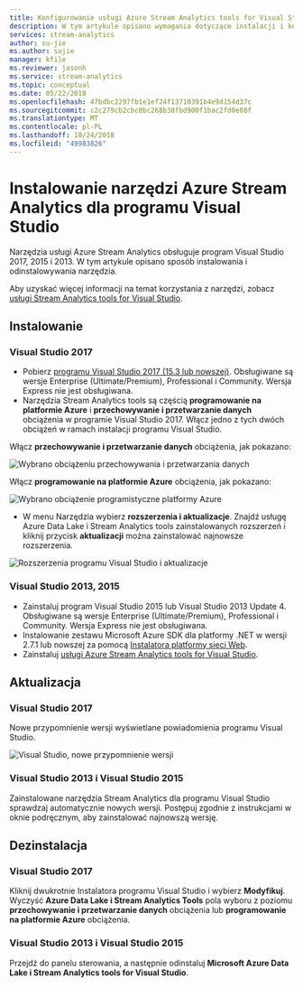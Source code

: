 ```yaml
---
title: Konfigurowanie usługi Azure Stream Analytics tools for Visual Studio
description: W tym artykule opisano wymagania dotyczące instalacji i konfiguracji narzędzia Azure Stream Analytics dla programu Visual Studio.
services: stream-analytics
author: su-jie
ms.author: sujie
manager: kfile
ms.reviewer: jasonh
ms.service: stream-analytics
ms.topic: conceptual
ms.date: 05/22/2018
ms.openlocfilehash: 47bdbc2297fb1e1ef24f13710391b4e9d154d37c
ms.sourcegitcommit: c2c279cb2cbc0bc268b38fbd900f1bac2fd0e88f
ms.translationtype: MT
ms.contentlocale: pl-PL
ms.lasthandoff: 10/24/2018
ms.locfileid: "49983826"
---
```

# <a name="install-azure-stream-analytics-tools-for-visual-studio"></a>Instalowanie narzędzi Azure Stream Analytics dla programu Visual Studio
Narzędzia usługi Azure Stream Analytics obsługuje program Visual Studio 2017, 2015 i 2013. W tym artykule opisano sposób instalowania i odinstalowywania narzędzia.

Aby uzyskać więcej informacji na temat korzystania z narzędzi, zobacz [usługi Stream Analytics tools for Visual Studio](stream-analytics-quick-create-vs.md).

## <a name="install"></a>Instalowanie
### <a name="visual-studio-2017"></a>Visual Studio 2017
* Pobierz [programu Visual Studio 2017 (15.3 lub nowszej)](https://www.visualstudio.com/). Obsługiwane są wersje Enterprise (Ultimate/Premium), Professional i Community. Wersja Express nie jest obsługiwana. 
* Narzędzia Stream Analytics tools są częścią **programowanie na platformie Azure** i **przechowywanie i przetwarzanie danych** obciążenia w programie Visual Studio 2017. Włącz jedno z tych dwóch obciążeń w ramach instalacji programu Visual Studio.

Włącz **przechowywanie i przetwarzanie danych** obciążenia, jak pokazano:

![Wybrano obciążeniu przechowywania i przetwarzania danych](./media/stream-analytics-tools-for-visual-studio-install/stream-analytics-tools-for-vs-2017-install-01.png)

Włącz **programowanie na platformie Azure** obciążenia, jak pokazano:

![Wybrano obciążenie programistyczne platformy Azure](./media/stream-analytics-tools-for-visual-studio-install/stream-analytics-tools-for-vs-2017-install-02.png)

* W menu Narzędzia wybierz **rozszerzenia i aktualizacje**. Znajdź usługę Azure Data Lake i Stream Analytics tools zainstalowanych rozszerzeń i kliknij przycisk **aktualizacji** można zainstalować najnowsze rozszerzenia. 

![Rozszerzenia programu Visual Studio i aktualizacje](./media/stream-analytics-tools-for-visual-studio-install/stream-analytics-tools-for-vs-extensions-updates.png)

### <a name="visual-studio-2013-2015"></a>Visual Studio 2013, 2015
* Zainstaluj program Visual Studio 2015 lub Visual Studio 2013 Update 4. Obsługiwane są wersje Enterprise (Ultimate/Premium), Professional i Community. Wersja Express nie jest obsługiwana. 
* Instalowanie zestawu Microsoft Azure SDK dla platformy .NET w wersji 2.7.1 lub nowszej za pomocą [Instalatora platformy sieci Web](https://www.microsoft.com/web/downloads/platform.aspx).
* Zainstaluj [usługi Azure Stream Analytics tools for Visual Studio](https://www.microsoft.com/en-us/download/details.aspx?id=49504).

## <a name="update"></a>Aktualizacja

### <a name="visual-studio-2017"></a>Visual Studio 2017
Nowe przypomnienie wersji wyświetlane powiadomienia programu Visual Studio.

![Visual Studio, nowe przypomnienie wersji](./media/stream-analytics-tools-for-visual-studio-install/stream-analytics-new-version-reminder-vs-tools.png)

### <a name="visual-studio-2013-and-visual-studio-2015"></a>Visual Studio 2013 i Visual Studio 2015
Zainstalowane narzędzia Stream Analytics dla programu Visual Studio sprawdzaj automatycznie nowych wersji. Postępuj zgodnie z instrukcjami w oknie podręcznym, aby zainstalować najnowszą wersję. 


## <a name="uninstall"></a>Dezinstalacja

### <a name="visual-studio-2017"></a>Visual Studio 2017
Kliknij dwukrotnie Instalatora programu Visual Studio i wybierz **Modyfikuj**. Wyczyść **Azure Data Lake i Stream Analytics Tools** pola wyboru z poziomu **przechowywanie i przetwarzanie danych** obciążenia lub **programowanie na platformie Azure** obciążenia.

### <a name="visual-studio-2013-and-visual-studio-2015"></a>Visual Studio 2013 i Visual Studio 2015
Przejdź do panelu sterowania, a następnie odinstaluj **Microsoft Azure Data Lake i Stream Analytics tools for Visual Studio**.






